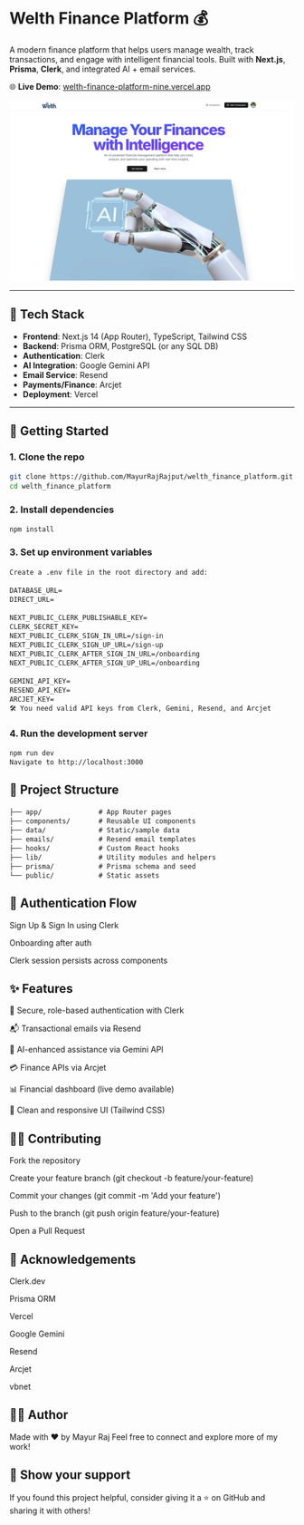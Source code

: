 # Welth Finance Platform 💰

A modern finance platform that helps users manage wealth, track transactions, and engage with intelligent financial tools. Built with **Next.js**, **Prisma**, **Clerk**, and integrated AI + email services.

🌐 **Live Demo**: [welth-finance-platform-nine.vercel.app](https://welth-finance-platform-nine.vercel.app)

<img src="https://github.com/MayurRajRajput/welth_finance_platform/blob/main/public/home_page.png" alt="Homepage Screenshot" width="800" />

---

## 🧩 Tech Stack

- **Frontend**: Next.js 14 (App Router), TypeScript, Tailwind CSS
- **Backend**: Prisma ORM, PostgreSQL (or any SQL DB)
- **Authentication**: Clerk
- **AI Integration**: Google Gemini API
- **Email Service**: Resend
- **Payments/Finance**: Arcjet
- **Deployment**: Vercel

---

## 🚀 Getting Started

### 1. Clone the repo

```bash
git clone https://github.com/MayurRajRajput/welth_finance_platform.git
cd welth_finance_platform
```

### 2. Install dependencies
```
npm install
```

### 3. Set up environment variables
```
Create a .env file in the root directory and add:

DATABASE_URL=
DIRECT_URL=

NEXT_PUBLIC_CLERK_PUBLISHABLE_KEY=
CLERK_SECRET_KEY=
NEXT_PUBLIC_CLERK_SIGN_IN_URL=/sign-in
NEXT_PUBLIC_CLERK_SIGN_UP_URL=/sign-up
NEXT_PUBLIC_CLERK_AFTER_SIGN_IN_URL=/onboarding
NEXT_PUBLIC_CLERK_AFTER_SIGN_UP_URL=/onboarding

GEMINI_API_KEY=
RESEND_API_KEY=
ARCJET_KEY=
🛠 You need valid API keys from Clerk, Gemini, Resend, and Arcjet
```

### 4. Run the development server
```
npm run dev
Navigate to http://localhost:3000
```

## 📁 Project Structure
```
├── app/              # App Router pages
├── components/       # Reusable UI components
├── data/             # Static/sample data
├── emails/           # Resend email templates
├── hooks/            # Custom React hooks
├── lib/              # Utility modules and helpers
├── prisma/           # Prisma schema and seed
└── public/           # Static assets
```

## 🔐 Authentication Flow

Sign Up & Sign In using Clerk

Onboarding after auth

Clerk session persists across components

## ✨ Features

🔐 Secure, role-based authentication with Clerk

📬 Transactional emails via Resend

🤖 AI-enhanced assistance via Gemini API

💳 Finance APIs via Arcjet

📊 Financial dashboard (live demo available)

🌈 Clean and responsive UI (Tailwind CSS)


## 🧑‍💻 Contributing

Fork the repository

Create your feature branch (git checkout -b feature/your-feature)

Commit your changes (git commit -m 'Add your feature')

Push to the branch (git push origin feature/your-feature)

Open a Pull Request

## 🙌 Acknowledgements

Clerk.dev

Prisma ORM

Vercel

Google Gemini

Resend

Arcjet

vbnet

## 👨‍💻 Author
Made with ❤️ by Mayur Raj Feel free to connect and explore more of my work!

## 🌟 Show your support
If you found this project helpful, consider giving it a ⭐ on GitHub and sharing it with others!
